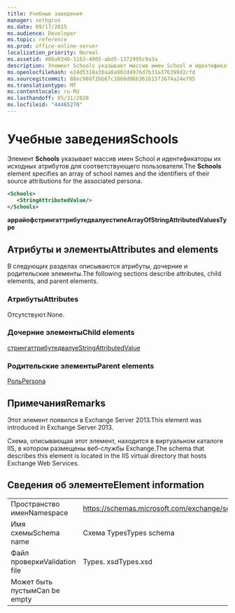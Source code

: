 ```yaml
---
title: Учебные заведения
manager: sethgros
ms.date: 09/17/2015
ms.audience: Developer
ms.topic: reference
ms.prod: office-online-server
localization_priority: Normal
ms.assetid: 486a0340-3163-4905-abd5-1372995c9a3a
description: Элемент Schools указывает массив имен School и идентификаторы их исходных атрибутов для соответствующего пользователя.
ms.openlocfilehash: e24d5318a38aa0a902d4976d7b31a376399d2cfd
ms.sourcegitcommit: 88ec988f2bb67c1866d06b361615f3674a24e795
ms.translationtype: MT
ms.contentlocale: ru-RU
ms.lasthandoff: 05/31/2020
ms.locfileid: "44465270"
---
```

# <a name="schools"></a><span data-ttu-id="7077d-103">Учебные заведения</span><span class="sxs-lookup"><span data-stu-id="7077d-103">Schools</span></span>

<span data-ttu-id="7077d-104">Элемент **Schools** указывает массив имен School и идентификаторы их исходных атрибутов для соответствующего пользователя.</span><span class="sxs-lookup"><span data-stu-id="7077d-104">The **Schools** element specifies an array of school names and the identifiers of their source attributions for the associated persona.</span></span> 
  
```XML
<Schools>
   <StringAttributedValue/>
</Schools>
```

 <span data-ttu-id="7077d-105">**аррайофстрингаттрибутедвалуестипе**</span><span class="sxs-lookup"><span data-stu-id="7077d-105">**ArrayOfStringAttributedValuesType**</span></span>
## <a name="attributes-and-elements"></a><span data-ttu-id="7077d-106">Атрибуты и элементы</span><span class="sxs-lookup"><span data-stu-id="7077d-106">Attributes and elements</span></span>

<span data-ttu-id="7077d-107">В следующих разделах описываются атрибуты, дочерние и родительские элементы.</span><span class="sxs-lookup"><span data-stu-id="7077d-107">The following sections describe attributes, child elements, and parent elements.</span></span>
  
### <a name="attributes"></a><span data-ttu-id="7077d-108">Атрибуты</span><span class="sxs-lookup"><span data-stu-id="7077d-108">Attributes</span></span>

<span data-ttu-id="7077d-109">Отсутствуют.</span><span class="sxs-lookup"><span data-stu-id="7077d-109">None.</span></span>
  
### <a name="child-elements"></a><span data-ttu-id="7077d-110">Дочерние элементы</span><span class="sxs-lookup"><span data-stu-id="7077d-110">Child elements</span></span>

[<span data-ttu-id="7077d-111">стрингаттрибутедвалуе</span><span class="sxs-lookup"><span data-stu-id="7077d-111">StringAttributedValue</span></span>](stringattributedvalue.md)
  
### <a name="parent-elements"></a><span data-ttu-id="7077d-112">Родительские элементы</span><span class="sxs-lookup"><span data-stu-id="7077d-112">Parent elements</span></span>

[<span data-ttu-id="7077d-113">Роль</span><span class="sxs-lookup"><span data-stu-id="7077d-113">Persona</span></span>](persona.md)
  
## <a name="remarks"></a><span data-ttu-id="7077d-114">Примечания</span><span class="sxs-lookup"><span data-stu-id="7077d-114">Remarks</span></span>

<span data-ttu-id="7077d-115">Этот элемент появился в Exchange Server 2013.</span><span class="sxs-lookup"><span data-stu-id="7077d-115">This element was introduced in Exchange Server 2013.</span></span>
  
<span data-ttu-id="7077d-116">Схема, описывающая этот элемент, находится в виртуальном каталоге IIS, в котором размещены веб-службы Exchange.</span><span class="sxs-lookup"><span data-stu-id="7077d-116">The schema that describes this element is located in the IIS virtual directory that hosts Exchange Web Services.</span></span>
  
## <a name="element-information"></a><span data-ttu-id="7077d-117">Сведения об элементе</span><span class="sxs-lookup"><span data-stu-id="7077d-117">Element information</span></span>

|||
|:-----|:-----|
|<span data-ttu-id="7077d-118">Пространство имен</span><span class="sxs-lookup"><span data-stu-id="7077d-118">Namespace</span></span>  <br/> |https://schemas.microsoft.com/exchange/services/2006/types  <br/> |
|<span data-ttu-id="7077d-119">Имя схемы</span><span class="sxs-lookup"><span data-stu-id="7077d-119">Schema name</span></span>  <br/> |<span data-ttu-id="7077d-120">Схема Types</span><span class="sxs-lookup"><span data-stu-id="7077d-120">Types schema</span></span>  <br/> |
|<span data-ttu-id="7077d-121">Файл проверки</span><span class="sxs-lookup"><span data-stu-id="7077d-121">Validation file</span></span>  <br/> |<span data-ttu-id="7077d-122">Types. xsd</span><span class="sxs-lookup"><span data-stu-id="7077d-122">Types.xsd</span></span>  <br/> |
|<span data-ttu-id="7077d-123">Может быть пустым</span><span class="sxs-lookup"><span data-stu-id="7077d-123">Can be empty</span></span>  <br/> ||
   

